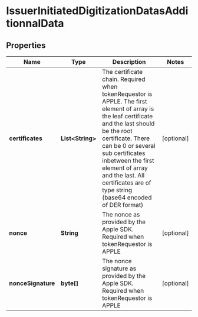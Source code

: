 
# IssuerInitiatedDigitizationDatasAdditionnalData

## Properties
Name | Type | Description | Notes
------------ | ------------- | ------------- | -------------
**certificates** | **List&lt;String&gt;** | The certificate chain. Required when tokenRequestor is APPLE. The first element of array is the leaf certificate and the last should be the root certificate. There can be 0 or several sub certificates inbetween the first element of array and the last. All certificates are of type string (base64 encoded of DER format) |  [optional]
**nonce** | **String** | The nonce as provided by the Apple SDK. Required when tokenRequestor is APPLE |  [optional]
**nonceSignature** | **byte[]** | The nonce signature as provided by the Apple SDK. Required when tokenRequestor is APPLE |  [optional]



